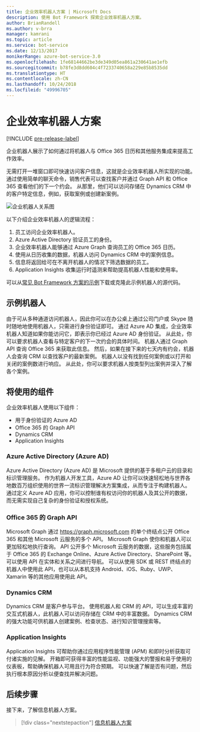 ```yaml
---
title: 企业效率机器人方案 | Microsoft Docs
description: 使用 Bot Framework 探索企业效率机器人方案。
author: BrianRandell
ms.author: v-brra
manager: kamrani
ms.topic: article
ms.service: bot-service
ms.date: 12/13/2017
monikerRange: azure-bot-service-3.0
ms.openlocfilehash: 1fe68144662be3de349d05ea861a230641ae1efb
ms.sourcegitcommit: b78fe3d8dd604c4f7233740658a229e85b8535dd
ms.translationtype: HT
ms.contentlocale: zh-CN
ms.lasthandoff: 10/24/2018
ms.locfileid: "49996705"
---
```

# <a name="enterprise-productivity-bot-scenario"></a>企业效率机器人方案

[!INCLUDE [pre-release-label](includes/pre-release-label-v3.md)]

企业机器人展示了如何通过将机器人与 Office 365 日历和其他服务集成来提高工作效率。

无需打开一堆窗口即可快速访问客户信息，这就是企业效率机器人所实现的功能。 通过使用简单的聊天命令，销售代表可以查找客户并通过 Graph API 和 Office 365 查看他们的下一个约会。 从那里，他们可以访问存储在 Dynamics CRM 中的客户特定信息，例如，获取案例或创建新案例。

![企业机器人关系图](~/media/scenarios/bot-service-scenario-enterprise-bot.png)

以下介绍企业效率机器人的逻辑流程：

1. 员工访问企业效率机器人。
2. Azure Active Directory 验证员工的身份。
3. 企业效率机器人能够通过 Azure Graph 查询员工的 Office 365 日历。
4. 使用从日历收集的数据，机器人访问 Dynamics CRM 中的案例信息。
5. 信息将返回给可在不离开机器人的情况下筛选数据的员工。
6. Application Insights 收集运行时遥测来帮助提高机器人性能和使用率。

可以从[常见 Bot Framework 方案的示例](https://aka.ms/bot/scenarios)下载或克隆此示例机器人的源代码。

## <a name="sample-bot"></a>示例机器人
由于可从多种通道访问机器人，因此你可以在办公桌上通过公司门户或 Skype 随时随地地使用机器人，只需进行身份验证即可。 通过 Azure AD 集成，企业效率机器人知道如果你能访问它，即表示你已经过 Azure AD 身份验证。 从此处，你可以要求机器人查看与特定客户的下一次约会的具体时间。 机器人通过 Graph API 查询 Office 365 来获取此信息。 然后，如果在接下来的七天内有约会，机器人会查询 CRM 以查找客户的最新案例。 机器人以没有找到任何案例或以打开和关闭的案例数进行响应。 从此处，你可以要求机器人按类型列出案例并深入了解各个案例。

## <a name="components-youll-use"></a>将使用的组件
企业效率机器人使用以下组件：
-   用于身份验证的 Azure AD
-   Office 365 的 Graph API
-   Dynamics CRM
-   Application Insights

### <a name="azure-active-directory-azure-ad"></a>Azure Active Directory (Azure AD)
Azure Active Directory (Azure AD) 是 Microsoft 提供的基于多租户云的目录和标识管理服务。 作为机器人开发工具，Azure AD 让你可以快速轻松地与世界各地数百万组织使用的世界一流标识管理解决方案集成，从而专注于构建机器人。 通过定义 Azure AD 应用，你可以控制谁有权访问你的机器人及其公开的数据，而无需实现自己复杂的身份验证和授权系统。

### <a name="graph-api-to-office-365"></a>Office 365 的 Graph API
Microsoft Graph 通过 https://graph.microsoft.com 的单个终结点公开 Office 365 和其他 Microsoft 云服务的多个 API。 Microsoft Graph 使你和机器人可以更加轻松地执行查询。 API 公开多个 Microsoft 云服务的数据，这些服务包括属于 Office 365 的 Exchange Online、Azure Active Directory、SharePoint 等。 可以使用 API 在实体和关系之间进行导航。 可以从使用 SDK 或 REST 终结点的机器人中使用此 API，也可以从本机支持 Android、iOS、Ruby、UWP、Xamarin 等的其他应用使用此 API。

### <a name="dynamics-crm"></a>Dynamics CRM
Dynamics CRM 是客户参与平台。 使用机器人和 CRM 的 API，可以生成丰富的交互式机器人，此机器人可以访问存储在 CRM 中的丰富数据。 Dynamics CRM 的强大功能可供机器人创建案例、检查状态、进行知识管理搜索等。

### <a name="application-insights"></a>Application Insights
Application Insights 可帮助你通过应用程序性能管理 (APM) 和即时分析获取可付诸实施的见解。 开箱即可获得丰富的性能监视、功能强大的警报和易于使用的仪表板，帮助确保机器人可用且行为符合预期。 可以快速了解是否有问题，然后执行根本原因分析以便查找并解决问题。

## <a name="next-steps"></a>后续步骤
接下来，了解信息机器人方案。

> [!div class="nextstepaction"]
> [信息机器人方案](bot-service-scenario-informational.md)
